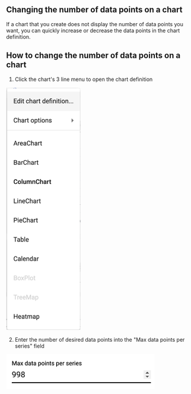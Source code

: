 ## Changing the number of data points on a chart
If a chart that you create does not display the number of data points you want, you can quickly increase or decrease the data points in the chart definition.

## How to change the number of data points on a chart

1.  Click the chart's 3 line menu to open the chart definition

<img src="../assets/chart_sort_2.png"  style="width:200px" class="border"></img>

2.  Enter the number of desired data points into the "Max data points per series" field

<img src="../assets/chart_data_points_1.png"  style="width:400px" class="border"></img>

